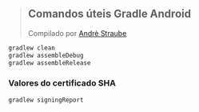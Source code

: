 
> ## Comandos úteis Gradle Android
> Compilado por [Andrè Straube](www.andrestraube.com.br)


```bash
gradlew clean
gradlew assembleDebug
gradlew assembleRelease
```

### Valores do certificado SHA
```bash
gradlew signingReport
```
